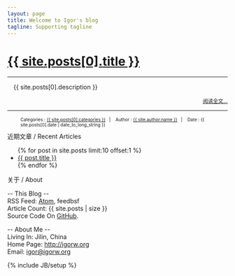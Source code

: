 ```yaml
---
layout: page
title: Welcome to Igor's blog
tagline: Supporting tagline
---
```

<div>
	<div id="LatestArticleDIV">
		<h1><a href="{{BASE_PATH}}{{ site.posts[0].url }}">{{ site.posts[0].title }}</a></h1>
		<hr class="LatestArticleHR"/>
		<div style="margin:1em 1em;">
			<p>{{ site.posts[0].description }}</p>
		</div>
		<p style="font-size: smaller; text-align:right; margin-bottom: 0em;"><a href="{{BASE_PATH}}{{ site.posts[0].url }}">阅读全文...</a></p>
		<hr class="LatestArticleHR"/>
		<div style="margin:0em 3em; font-size: x-small;">
			<p>
				Categories&nbsp;:&nbsp;<a href="{{BASE_PATH}}categories.html#{{site.posts[0].categories}}-ref">{{ site.posts[0].categories }}</a>&nbsp;&nbsp;&nbsp;|&nbsp;&nbsp;&nbsp;		
				Author&nbsp;:&nbsp;<a class="author" href="http://igorw.org">{{ site.author.name }}</a>&nbsp;&nbsp;&nbsp;|&nbsp;&nbsp;&nbsp;
				Date&nbsp;:&nbsp;<span class="date">{{ site.posts[0].date | date_to_long_string }}</span>
			</p>
		</div>
	</div>
	<div id="LowerPart">
		<div id="RecentArticlesDIV">
			<div>近期文章 / Recent Articles</div>
			<div id="RecentArticlesBorder">   </div>
			<div id="RecentArticles">
				<ul class="posts">
					{% for post in site.posts limit:10 offset:1 %}
			    	<li><a href="{{ BASE_PATH }}{{ post.url }}">{{ post.title }}</a></li>
			  		{% endfor %}
				</ul>
			</div>
		</div>
		<div id="BlogInfo">
			<div>关于 / About</div>
			<div id="BlogInfoBorderH"> </div>
			<div id="BlogInfoBorderV">
				<div id="BlogInfoContents">
					<p style="text-align:left;">
						--&nbsp;This Blog&nbsp;--<br />
						RSS Feed:&nbsp;<a href="/atom.xml">Atom</a>,&nbsp;feedbsf<br />
						Article Count:&nbsp;{{ site.posts | size }}<br />
						Source Code On <a href="https://github.com/waigx/blog">GitHub</a>.<br />
					</p>
					<p>
						--&nbsp;About Me&nbsp;--<br />
						Living In:&nbsp;Jilin, China<br />
						Home Page:&nbsp;<a href="http://igorw.org">http://igorw.org</a><br />
						Email:&nbsp;<a href="mailto:igor@igorw.org">igor@igorw.org</a>
					</p>
				</div>
			</div>
		</div>
	</div>
</div>
{% include JB/setup %}

